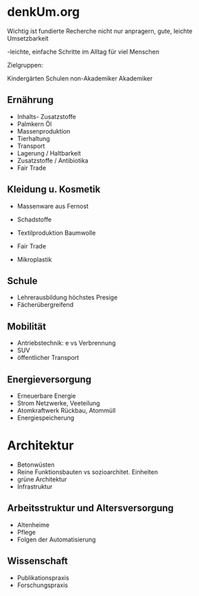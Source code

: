 # denkUm.org

Wichtig ist fundierte Recherche
nicht nur anpragern, gute, leichte Umsetzbarkeit

-leichte, einfache Schritte im Alltag für viel Menschen

Zielgruppen: 

Kindergärten
Schulen
non-Akademiker
Akademiker


## Ernährung

  * Inhalts- Zusatzstoffe
  * Palmkern Öl
  * Massenproduktion
  * Tierhaltung
  * Transport
  * Lagerung / Haltbarkeit
  * Zusatzstoffe / Antibiotika
  * Fair Trade

## Kleidung u. Kosmetik

  * Massenware aus Fernost
  * Schadstoffe
  * Textilproduktion Baumwolle
  * Fair Trade
  
  * Mikroplastik

## Schule

  * Lehrerausbildung höchstes Presige
  * Fächerübergreifend

## Mobilität

 * Antriebstechnik: e vs Verbrennung
 * SUV
 * öffentlicher Transport

## Energieversorgung

  * Erneuerbare Energie
  * Strom Netzwerke, Veeteilung
  * Atomkraftwerk Rückbau, Atommüll 
  * Energiespeicherung
  
# Architektur

  * Betonwüsten
  * Reine Funktionsbauten vs sozioarchitet. Einheiten
  * grüne Architektur
  * Infrastruktur

## Arbeitsstruktur und Altersversorgung

  * Altenheime
  * Pflege
  * Folgen der Automatisierung
  
## Wissenschaft

  * Publikationspraxis
  * Forschungspraxis
